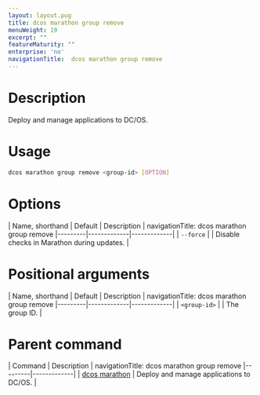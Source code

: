 ```yaml
---
layout: layout.pug
title: dcos marathon group remove
menuWeight: 19
excerpt: ""
featureMaturity: ""
enterprise: 'no'
navigationTitle:  dcos marathon group remove
---
```


<!-- This source repo for this topic is https://github.com/dcos/dcos-docs -->


# Description
Deploy and manage applications to DC/OS.

# Usage

```bash
dcos marathon group remove <group-id> [OPTION]
```

# Options

| Name, shorthand | Default | Description |
navigationTitle:  dcos marathon group remove
|---------|-------------|-------------|
| `--force`   |             | Disable checks in Marathon during updates. |

# Positional arguments

| Name, shorthand | Default | Description |
navigationTitle:  dcos marathon group remove
|---------|-------------|-------------|
| `<group-id>`   |             |  The group ID. |

# Parent command

| Command | Description |
navigationTitle:  dcos marathon group remove
|---------|-------------|
| [dcos marathon](/docs/1.10/cli/command-reference/dcos-marathon/) | Deploy and manage applications to DC/OS. |

<!-- # Examples -->

